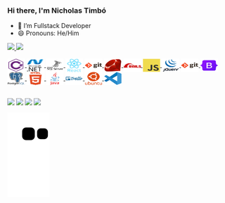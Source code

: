 ### Hi there, I'm Nicholas Timbó

- 🔭 I’m Fullstack Developer
- 😄 Pronouns: He/Him

<div>
  <a href="https://github.com/nicholastn1">
  <img height="180em" src="https://github-readme-stats.vercel.app/api?username=nicholastn1&show_icons=true&theme=chartreuse-dark&include_all_commits=true&count_private=true"/>
  <img height="180em" src="https://github-readme-stats.vercel.app/api/top-langs/?username=nicholastn1&layout=compact&langs_count=7&theme=chartreuse-dark"/>
</div>
<div style="display: inline_block"><br>
  <img align="center" alt="Nicholas-CSharp" height="30" width="40" src="https://github.com/devicons/devicon/blob/master/icons/csharp/csharp-line.svg">
  <img align="center" alt="Nicholas-DotNet" height="30" width="40" src="https://github.com/devicons/devicon/blob/master/icons/dot-net/dot-net-original-wordmark.svg">
  <img align="center" alt="Nicholas-SQLServer" height="30" width="40" src="https://github.com/devicons/devicon/blob/master/icons/microsoftsqlserver/microsoftsqlserver-plain-wordmark.svg">
  <img align="center" alt="Nicholas-React" height="30" width="40" src="https://github.com/devicons/devicon/blob/master/icons/react/react-original-wordmark.svg">
  <img align="center" alt="Nicholas-Git" height="30" width="40" src="https://github.com/devicons/devicon/blob/master/icons/git/git-original-wordmark.svg">
  <img align="center" alt="Nicholas-Ruby" height="30" width="40" src="https://github.com/devicons/devicon/blob/master/icons/ruby/ruby-original.svg">
  <img align="center" alt="Nicholas-Rails" height="30" width="40" src="https://github.com/devicons/devicon/blob/master/icons/rails/rails-plain-wordmark.svg">
  <img align="center" alt="Nicholas-JavaScript" height="30" width="40" src="https://github.com/devicons/devicon/blob/master/icons/javascript/javascript-original.svg">
  <img align="center" alt="Nicholas-JQuery" height="30" width="40" src="https://github.com/devicons/devicon/blob/master/icons/jquery/jquery-original-wordmark.svg">
  <img align="center" alt="Nicholas-Git" height="30" width="40" src="https://github.com/devicons/devicon/blob/master/icons/git/git-original-wordmark.svg">
  <img align="center" alt="Nicholas-Boosstrap" height="30" width="40" src="https://github.com/devicons/devicon/blob/master/icons/bootstrap/bootstrap-original.svg">
  <img align="center" alt="Nicholas-PostgreSQL" height="30" width="40" src="https://github.com/devicons/devicon/blob/master/icons/postgresql/postgresql-original-wordmark.svg">
  <img align="center" alt="Nicholas-Html5" height="30" width="40" src="https://github.com/devicons/devicon/blob/master/icons/html5/html5-plain-wordmark.svg">
  <img align="center" alt="Nicholas-Java" height="30" width="40" src="https://github.com/devicons/devicon/blob/master/icons/java/java-original-wordmark.svg">
  <img align="center" alt="Nicholas-Trello" height="30" width="40" src="https://github.com/devicons/devicon/blob/master/icons/trello/trello-plain-wordmark.svg">
  <img align="center" alt="Nicholas-Ubuntu" height="30" width="40" src="https://github.com/devicons/devicon/blob/master/icons/ubuntu/ubuntu-plain-wordmark.svg">
  <img align="center" alt="Nicholas-VsCode" height="30" width="40" src="https://github.com/devicons/devicon/blob/master/icons/vscode/vscode-original.svg">
</div>

  ##

<div>
  <a href="https://www.instagram.com/nicholastn_/" target="_blank"><img src="https://img.shields.io/badge/-Instagram-%23E4405F?style=for-the-badge&logo=instagram&logoColor=white" target="_blank"></a>
  <a href = "mailto:nicholasnogueira12@gmail.com"><img src="**https://img.shields.io/badge/-Gmail-%23333?style=for-the-badge&logo=gmail&logoColor=white**" target="_blank"></a>
  <a href="https://www.linkedin.com/in/nicholastn/" target="_blank"><img src="https://img.shields.io/badge/-LinkedIn-%230077B5?style=for-the-badge&logo=linkedin&logoColor=white" target="_blank"></a>
  <a href="https://www.facebook.com/Nicholas.Nogueira.10/" target="_blank"><img src="https://img.shields.io/badge/Facebook-1877F2?style=for-the-badge&logo=facebook&logoColor=white" target="_blank"></a>
</div>

![Snake animation](https://github.com/nicholastn1/nicholastn1/blob/output/github-contribution-grid-snake.svg)
